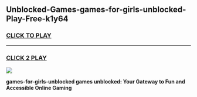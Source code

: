 
## Unblocked-Games-games-for-girls-unblocked-Play-Free-k1y64
<h3>
<a href="https://premium76.site?title=games-for-girls-unblocked&ref=20M">CLICK TO PLAY</a></h3>
<hr>

<h3>
<a href="https://premium76.site?title=games-for-girls-unblocked&ref=20M">CLICK 2 PLAY</a>
  
</h3>

<a href="https://premium76.site?title=games-for-girls-unblocked&ref=19M"><img src="https://clearcache.store/games.png"></a>


**games-for-girls-unblocked games unblocked: Your Gateway to Fun and Accessible Online Gaming**
